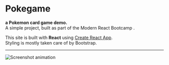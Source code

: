 # Pokegame
**a Pokemon card game demo.**<br>
A simple project, built as part of the Modern React Bootcamp .<br>

This site is built with **React** using [Create React App](https://github.com/facebook/create-react-app).<br>
Styling is mostly taken care of by Bootstrap.<br>
___
![Screenshot animation](https://github.com/MakeItBack/Pokegame/blob/main/screenshot.gif)

